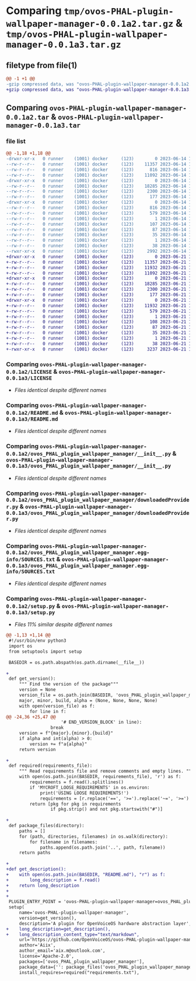 # Comparing `tmp/ovos-PHAL-plugin-wallpaper-manager-0.0.1a2.tar.gz` & `tmp/ovos-PHAL-plugin-wallpaper-manager-0.0.1a3.tar.gz`

## filetype from file(1)

```diff
@@ -1 +1 @@
-gzip compressed data, was "ovos-PHAL-plugin-wallpaper-manager-0.0.1a2.tar", last modified: Wed Jun 14 16:39:51 2023, max compression
+gzip compressed data, was "ovos-PHAL-plugin-wallpaper-manager-0.0.1a3.tar", last modified: Wed Jun 21 19:41:38 2023, max compression
```

## Comparing `ovos-PHAL-plugin-wallpaper-manager-0.0.1a2.tar` & `ovos-PHAL-plugin-wallpaper-manager-0.0.1a3.tar`

### file list

```diff
@@ -1,18 +1,18 @@
-drwxr-xr-x   0 runner    (1001) docker     (123)        0 2023-06-14 16:39:51.231169 ovos-PHAL-plugin-wallpaper-manager-0.0.1a2/
--rw-r--r--   0 runner    (1001) docker     (123)    11357 2023-06-14 16:39:31.000000 ovos-PHAL-plugin-wallpaper-manager-0.0.1a2/LICENSE
--rw-r--r--   0 runner    (1001) docker     (123)      816 2023-06-14 16:39:51.231169 ovos-PHAL-plugin-wallpaper-manager-0.0.1a2/PKG-INFO
--rw-r--r--   0 runner    (1001) docker     (123)    11092 2023-06-14 16:39:31.000000 ovos-PHAL-plugin-wallpaper-manager-0.0.1a2/README.md
-drwxr-xr-x   0 runner    (1001) docker     (123)        0 2023-06-14 16:39:51.227169 ovos-PHAL-plugin-wallpaper-manager-0.0.1a2/ovos_PHAL_plugin_wallpaper_manager/
--rw-r--r--   0 runner    (1001) docker     (123)    18285 2023-06-14 16:39:31.000000 ovos-PHAL-plugin-wallpaper-manager-0.0.1a2/ovos_PHAL_plugin_wallpaper_manager/__init__.py
--rw-r--r--   0 runner    (1001) docker     (123)     2300 2023-06-14 16:39:31.000000 ovos-PHAL-plugin-wallpaper-manager-0.0.1a2/ovos_PHAL_plugin_wallpaper_manager/downloadedProvider.py
--rw-r--r--   0 runner    (1001) docker     (123)      177 2023-06-14 16:39:44.000000 ovos-PHAL-plugin-wallpaper-manager-0.0.1a2/ovos_PHAL_plugin_wallpaper_manager/version.py
-drwxr-xr-x   0 runner    (1001) docker     (123)        0 2023-06-14 16:39:51.231169 ovos-PHAL-plugin-wallpaper-manager-0.0.1a2/ovos_PHAL_plugin_wallpaper_manager.egg-info/
--rw-r--r--   0 runner    (1001) docker     (123)      816 2023-06-14 16:39:50.000000 ovos-PHAL-plugin-wallpaper-manager-0.0.1a2/ovos_PHAL_plugin_wallpaper_manager.egg-info/PKG-INFO
--rw-r--r--   0 runner    (1001) docker     (123)      579 2023-06-14 16:39:51.000000 ovos-PHAL-plugin-wallpaper-manager-0.0.1a2/ovos_PHAL_plugin_wallpaper_manager.egg-info/SOURCES.txt
--rw-r--r--   0 runner    (1001) docker     (123)        1 2023-06-14 16:39:50.000000 ovos-PHAL-plugin-wallpaper-manager-0.0.1a2/ovos_PHAL_plugin_wallpaper_manager.egg-info/dependency_links.txt
--rw-r--r--   0 runner    (1001) docker     (123)      107 2023-06-14 16:39:50.000000 ovos-PHAL-plugin-wallpaper-manager-0.0.1a2/ovos_PHAL_plugin_wallpaper_manager.egg-info/entry_points.txt
--rw-r--r--   0 runner    (1001) docker     (123)       87 2023-06-14 16:39:50.000000 ovos-PHAL-plugin-wallpaper-manager-0.0.1a2/ovos_PHAL_plugin_wallpaper_manager.egg-info/requires.txt
--rw-r--r--   0 runner    (1001) docker     (123)       35 2023-06-14 16:39:50.000000 ovos-PHAL-plugin-wallpaper-manager-0.0.1a2/ovos_PHAL_plugin_wallpaper_manager.egg-info/top_level.txt
--rw-r--r--   0 runner    (1001) docker     (123)        1 2023-06-14 16:39:50.000000 ovos-PHAL-plugin-wallpaper-manager-0.0.1a2/ovos_PHAL_plugin_wallpaper_manager.egg-info/zip-safe
--rw-r--r--   0 runner    (1001) docker     (123)       38 2023-06-14 16:39:51.231169 ovos-PHAL-plugin-wallpaper-manager-0.0.1a2/setup.cfg
--rwxr-xr-x   0 runner    (1001) docker     (123)     2992 2023-06-14 16:39:31.000000 ovos-PHAL-plugin-wallpaper-manager-0.0.1a2/setup.py
+drwxr-xr-x   0 runner    (1001) docker     (123)        0 2023-06-21 19:41:38.596827 ovos-PHAL-plugin-wallpaper-manager-0.0.1a3/
+-rw-r--r--   0 runner    (1001) docker     (123)    11357 2023-06-21 19:41:32.000000 ovos-PHAL-plugin-wallpaper-manager-0.0.1a3/LICENSE
+-rw-r--r--   0 runner    (1001) docker     (123)    11932 2023-06-21 19:41:38.596827 ovos-PHAL-plugin-wallpaper-manager-0.0.1a3/PKG-INFO
+-rw-r--r--   0 runner    (1001) docker     (123)    11092 2023-06-21 19:41:32.000000 ovos-PHAL-plugin-wallpaper-manager-0.0.1a3/README.md
+drwxr-xr-x   0 runner    (1001) docker     (123)        0 2023-06-21 19:41:38.596827 ovos-PHAL-plugin-wallpaper-manager-0.0.1a3/ovos_PHAL_plugin_wallpaper_manager/
+-rw-r--r--   0 runner    (1001) docker     (123)    18285 2023-06-21 19:41:32.000000 ovos-PHAL-plugin-wallpaper-manager-0.0.1a3/ovos_PHAL_plugin_wallpaper_manager/__init__.py
+-rw-r--r--   0 runner    (1001) docker     (123)     2300 2023-06-21 19:41:32.000000 ovos-PHAL-plugin-wallpaper-manager-0.0.1a3/ovos_PHAL_plugin_wallpaper_manager/downloadedProvider.py
+-rw-r--r--   0 runner    (1001) docker     (123)      177 2023-06-21 19:41:32.000000 ovos-PHAL-plugin-wallpaper-manager-0.0.1a3/ovos_PHAL_plugin_wallpaper_manager/version.py
+drwxr-xr-x   0 runner    (1001) docker     (123)        0 2023-06-21 19:41:38.596827 ovos-PHAL-plugin-wallpaper-manager-0.0.1a3/ovos_PHAL_plugin_wallpaper_manager.egg-info/
+-rw-r--r--   0 runner    (1001) docker     (123)    11932 2023-06-21 19:41:38.000000 ovos-PHAL-plugin-wallpaper-manager-0.0.1a3/ovos_PHAL_plugin_wallpaper_manager.egg-info/PKG-INFO
+-rw-r--r--   0 runner    (1001) docker     (123)      579 2023-06-21 19:41:38.000000 ovos-PHAL-plugin-wallpaper-manager-0.0.1a3/ovos_PHAL_plugin_wallpaper_manager.egg-info/SOURCES.txt
+-rw-r--r--   0 runner    (1001) docker     (123)        1 2023-06-21 19:41:38.000000 ovos-PHAL-plugin-wallpaper-manager-0.0.1a3/ovos_PHAL_plugin_wallpaper_manager.egg-info/dependency_links.txt
+-rw-r--r--   0 runner    (1001) docker     (123)      108 2023-06-21 19:41:38.000000 ovos-PHAL-plugin-wallpaper-manager-0.0.1a3/ovos_PHAL_plugin_wallpaper_manager.egg-info/entry_points.txt
+-rw-r--r--   0 runner    (1001) docker     (123)       87 2023-06-21 19:41:38.000000 ovos-PHAL-plugin-wallpaper-manager-0.0.1a3/ovos_PHAL_plugin_wallpaper_manager.egg-info/requires.txt
+-rw-r--r--   0 runner    (1001) docker     (123)       35 2023-06-21 19:41:38.000000 ovos-PHAL-plugin-wallpaper-manager-0.0.1a3/ovos_PHAL_plugin_wallpaper_manager.egg-info/top_level.txt
+-rw-r--r--   0 runner    (1001) docker     (123)        1 2023-06-21 19:41:38.000000 ovos-PHAL-plugin-wallpaper-manager-0.0.1a3/ovos_PHAL_plugin_wallpaper_manager.egg-info/zip-safe
+-rw-r--r--   0 runner    (1001) docker     (123)       38 2023-06-21 19:41:38.596827 ovos-PHAL-plugin-wallpaper-manager-0.0.1a3/setup.cfg
+-rwxr-xr-x   0 runner    (1001) docker     (123)     3237 2023-06-21 19:41:32.000000 ovos-PHAL-plugin-wallpaper-manager-0.0.1a3/setup.py
```

### Comparing `ovos-PHAL-plugin-wallpaper-manager-0.0.1a2/LICENSE` & `ovos-PHAL-plugin-wallpaper-manager-0.0.1a3/LICENSE`

 * *Files identical despite different names*

### Comparing `ovos-PHAL-plugin-wallpaper-manager-0.0.1a2/README.md` & `ovos-PHAL-plugin-wallpaper-manager-0.0.1a3/README.md`

 * *Files identical despite different names*

### Comparing `ovos-PHAL-plugin-wallpaper-manager-0.0.1a2/ovos_PHAL_plugin_wallpaper_manager/__init__.py` & `ovos-PHAL-plugin-wallpaper-manager-0.0.1a3/ovos_PHAL_plugin_wallpaper_manager/__init__.py`

 * *Files identical despite different names*

### Comparing `ovos-PHAL-plugin-wallpaper-manager-0.0.1a2/ovos_PHAL_plugin_wallpaper_manager/downloadedProvider.py` & `ovos-PHAL-plugin-wallpaper-manager-0.0.1a3/ovos_PHAL_plugin_wallpaper_manager/downloadedProvider.py`

 * *Files identical despite different names*

### Comparing `ovos-PHAL-plugin-wallpaper-manager-0.0.1a2/ovos_PHAL_plugin_wallpaper_manager.egg-info/SOURCES.txt` & `ovos-PHAL-plugin-wallpaper-manager-0.0.1a3/ovos_PHAL_plugin_wallpaper_manager.egg-info/SOURCES.txt`

 * *Files identical despite different names*

### Comparing `ovos-PHAL-plugin-wallpaper-manager-0.0.1a2/setup.py` & `ovos-PHAL-plugin-wallpaper-manager-0.0.1a3/setup.py`

 * *Files 11% similar despite different names*

```diff
@@ -1,13 +1,14 @@
 #!/usr/bin/env python3
 import os
 from setuptools import setup
 
 BASEDIR = os.path.abspath(os.path.dirname(__file__))
 
+
 def get_version():
     """ Find the version of the package"""
     version = None
     version_file = os.path.join(BASEDIR, 'ovos_PHAL_plugin_wallpaper_manager', 'version.py')
     major, minor, build, alpha = (None, None, None, None)
     with open(version_file) as f:
         for line in f:
@@ -24,36 +25,47 @@
                     '# END_VERSION_BLOCK' in line):
                 break
     version = f"{major}.{minor}.{build}"
     if alpha and int(alpha) > 0:
         version += f"a{alpha}"
     return version
 
+
 def required(requirements_file):
     """ Read requirements file and remove comments and empty lines. """
     with open(os.path.join(BASEDIR, requirements_file), 'r') as f:
         requirements = f.read().splitlines()
         if 'MYCROFT_LOOSE_REQUIREMENTS' in os.environ:
             print('USING LOOSE REQUIREMENTS!')
             requirements = [r.replace('==', '>=').replace('~=', '>=') for r in requirements]
         return [pkg for pkg in requirements
                 if pkg.strip() and not pkg.startswith("#")]
 
+
 def package_files(directory):
     paths = []
     for (path, directories, filenames) in os.walk(directory):
         for filename in filenames:
             paths.append(os.path.join('..', path, filename))
     return paths
 
+
+def get_description():
+    with open(os.path.join(BASEDIR, "README.md"), "r") as f:
+        long_description = f.read()
+    return long_description
+
+
 PLUGIN_ENTRY_POINT = 'ovos-PHAL-plugin-wallpaper-manager=ovos_PHAL_plugin_wallpaper_manager:WallpaperManager'
 setup(
     name='ovos-PHAL-plugin-wallpaper-manager',
     version=get_version(),
     description='A plugin for OpenVoiceOS hardware abstraction layer',
+    long_description=get_description(),
+    long_description_content_type="text/markdown",
     url='https://github.com/OpenVoiceOS/ovos-PHAL-plugin-wallpaper-manager',
     author='Aiix',
     author_email='aix.m@outlook.com',
     license='Apache-2.0',
     packages=['ovos_PHAL_plugin_wallpaper_manager'],
     package_data={'': package_files('ovos_PHAL_plugin_wallpaper_manager')},
     install_requires=required("requirements.txt"),
```

